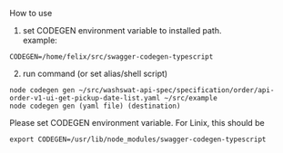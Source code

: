 How to use

1. set CODEGEN environment variable to installed path. <br>
   example:<br>
~~~
CODEGEN=/home/felix/src/swagger-codegen-typescript
~~~
2. run command (or set alias/shell script)<br>
~~~
node codegen gen ~/src/washswat-api-spec/specification/order/api-order-v1-ui-get-pickup-date-list.yaml ~/src/example
node codegen gen (yaml file) (destination)
~~~
   
Please set CODEGEN environment variable.
For Linix, this should be
~~~
export CODEGEN=/usr/lib/node_modules/swagger-codegen-typescript
~~~
